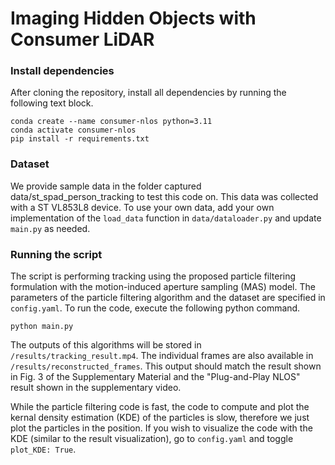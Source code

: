 # Imaging Hidden Objects with Consumer LiDAR



### Install dependencies
After cloning the repository, install all dependencies by running the following text block.

```cd consumer-nlos
conda create --name consumer-nlos python=3.11
conda activate consumer-nlos
pip install -r requirements.txt
```


### Dataset
We provide sample data in the folder captured data/st_spad_person_tracking to test this code on. This data was collected with a ST VL853L8 device. To use your own data, add your own implementation of the `load_data` function in `data/dataloader.py` and update `main.py` as needed. 



### Running the script


The script is performing tracking using the proposed particle filtering formulation with the motion-induced aperture sampling (MAS) model. The parameters of the particle filtering algorithm and the dataset are specified in `config.yaml`. To run the code, execute the following python command. 

```
python main.py
```



The outputs of this algorithms will be stored in `/results/tracking_result.mp4`. The individual frames are also available
in `/results/reconstructed_frames`. This output should match the result shown in Fig. 3 of the Supplementary Material and the 
"Plug-and-Play NLOS" result shown in the supplementary video.

While the particle filtering code is fast, the code to compute and plot the kernal density estimation (KDE) of the particles is slow, 
therefore we just plot the particles in the position. If you wish to visualize the code with the KDE (similar to the result visualization), go to `config.yaml` and toggle `plot_KDE: True`. 



